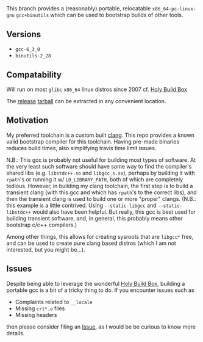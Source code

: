 ##

This branch provides a (reasonably) portable, relocatable `x86_64-pc-linux-gnu` `gcc+binutils` which can be used to bootstrap builds of other tools. 

## Versions
 * `gcc-6_3_0` 
 * `binutils-2_28` 

## Compatability 
Will run on most `glibc` `x86_64` linux distros since 2007 cf. [Holy Build Box](https://github.com/phusion/holy-build-box#which-linux-distributions-do-binaries-compiled-with-holy-build-box-support)

The [release](https://github.com/habemus-papadum/gcc-holy-build/releases) [tarball](https://github.com/habemus-papadum/gcc-holy-build/releases/download/v0.1.0/gcc-holy-build-habemus-papadum-v1-branch.tar.gz) can be extracted in any convenient location. 

## Motivation
My preferred toolchain is a custom built [clang]().  This repo provides a known valid bootstrap compiler for this toolchain.  Having pre-made binaries reduces build times, also simplifying travis time limit issues.  

N.B.: This gcc is probably not useful for building most types of software.  At the very least such software should have some way to find the compiler's shared libs (e.g. `libstdc++.so` and `libgcc_s.so`), perhaps by building it with `rpath`'s or running it w/ `LD_LIBRARY_PATH`, both of which are completely tedious.  However, in building my clang toolchain, the first step is to build a transient clang (with this gcc and which has `rpath`'s to the correct libs), and then the transient clang is used to build one or more "proper" clangs.   (N.B.: this example is a little contrived.  Using `--static-libgcc`  and `--static-libstdc++` would also have been helpful.  But really, this gcc is best used for building transient software, and, in general, this probably means other bootstrap c/c++ compilers.)  

Among other things, this allows for creating sysroots that are `libgcc*` free, and can be used to create pure clang based distros (which I am not interested, but you might be...).


## Issues
Despite being able to leverage the wonderful [Holy Build Box](https://github.com/phusion/holy-build-box), building a portable gcc is a bit of a tricky thing to do.  If you encounter issues such as
* Complaints related to `__locale`
* Missing `crt*.o` files
* Missing headers

then please consider filing an [Issue](https://github.com/habemus-papadum/gcc-holy-build/issues), as I would be be curious to know more details.  